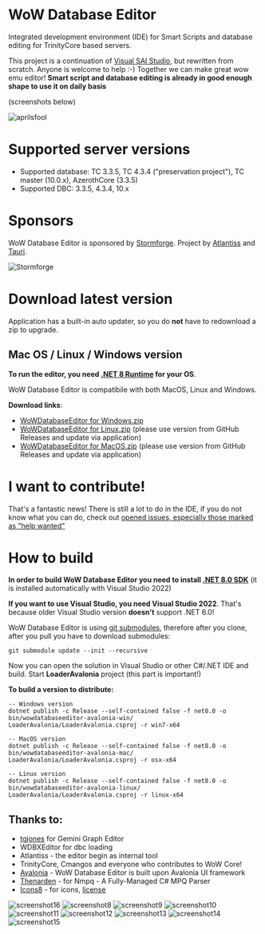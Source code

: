# WoW Database Editor
Integrated development environment (IDE) for Smart Scripts and database editing for TrinityCore based servers.

This project is a continuation of [Visual SAI Studio](https://github.com/BandyscLegacy/VisualSAIStudio), but rewritten from scratch. Anyone is welcome to help :-) Together we can make great wow emu editor! **Smart script and database editing is already in good enough shape to use it on daily basis** 

(screenshots below)

![aprilsfool](https://raw.githubusercontent.com/BAndysc/WoWDatabaseEditor/master/Examples/aprilsfool.png)

# Supported server versions

 * Supported database: TC 3.3.5, TC 4.3.4 ("preservation project"), TC master (10.0.x), AzerothCore (3.3.5)
 * Supported DBC: 3.3.5, 4.3.4, 10.x

# Sponsors

WoW Database Editor is sponsored by [Stormforge](https://stormforge.gg). Project by [Atlantiss](https://atlantiss.org/) and [Tauri](https://tauriwow.com/).

![Stormforge](https://i.imgur.com/QOsJD6Q.png)

# Download latest version

Application has a built-in auto updater, so you do **not** have to redownload a zip to upgrade.

## Mac OS / Linux / Windows version

**To run the editor, you need [.NET 8 Runtime](https://dotnet.microsoft.com/download/dotnet/8.0) for your OS**.

WoW Database Editor is compatibile with both MacOS, Linux and Windows.

**Download links**: 
 * [WoWDatabaseEditor for Windows.zip](https://ci.appveyor.com/api/projects/BAndysc/wowdatabaseeditor/artifacts/WoWDatabaseEditorWindows.zip?branch=master)
 * [WoWDatabaseEditor for Linux.zip](https://github.com/BAndysc/WoWDatabaseEditor/releases) (please use version from GitHub Releases and update via application)
 * [WoWDatabaseEditor for MacOS.zip](https://github.com/BAndysc/WoWDatabaseEditor/releases) (please use version from GitHub Releases and update via application)

# I want to contribute!
That's a fantastic news! There is still a lot to do in the IDE, if you do not know what you can do, check out [opened issues, especially those marked as "help wanted"](https://github.com/BAndysc/WoWDatabaseEditor/issues?q=is%3Aissue+is%3Aopen+label%3A%22help+wanted%22)

# How to build

**In order to build WoW Database Editor you need to install [.NET 8.0 SDK](https://dotnet.microsoft.com/download/dotnet/6.0)** (it is installed automatically with Visual Studio 2022)

**If you want to use Visual Studio, you need Visual Studio 2022**. That's because older Visual Studio version **doesn't** support .NET 6.0!

WoW Database Editor is using [git submodules](https://git-scm.com/book/en/v2/Git-Tools-Submodules), therefore after you clone, after you pull you have to download submodules:

```
git submodule update --init --recursive
```

Now you can open the solution in Visual Studio or other C#/.NET IDE and build. Start **LoaderAvalonia** project (this part is important!)

**To build a version to distribute:**

```
-- Windows version
dotnet publish -c Release --self-contained false -f net8.0 -o bin/wowdatabaseeditor-avalonia-win/ LoaderAvalonia/LoaderAvalonia.csproj -r win7-x64

-- MacOS version
dotnet publish -c Release --self-contained false -f net8.0 -o bin/wowdatabaseeditor-avalonia-mac/ LoaderAvalonia/LoaderAvalonia.csproj -r osx-x64

-- Linux version
dotnet publish -c Release --self-contained false -f net8.0 -o bin/wowdatabaseeditor-avalonia-linux/ LoaderAvalonia/LoaderAvalonia.csproj -r linux-x64
```


## Thanks to:
 * [tgjones](https://github.com/tgjones/gemini) for Gemini Graph Editor
 * WDBXEditor for dbc loading
 * Atlantiss - the editor begin as internal tool
 * TrinityCore, Cmangos and everyone who contributes to WoW Core!
 * [Avalonia](https://avaloniaui.net/) - WoW Database Editor is built upon Avalonia UI framework
 * [Thenarden](https://github.com/Thenarden/nmpq) - for Nmpq - A Fully-Managed C# MPQ Parser
 * [Icons8](https://icons8.com/) - for icons, [license](https://icons8.com/license)

![screenshot16](https://raw.githubusercontent.com/BAndysc/WoWDatabaseEditor/master/Examples/screenshot16.png)
![screenshot8](https://raw.githubusercontent.com/BAndysc/WoWDatabaseEditor/master/Examples/screenshot8.png)
![screenshot9](https://raw.githubusercontent.com/BAndysc/WoWDatabaseEditor/master/Examples/screenshot9.png)
![screenshot10](https://raw.githubusercontent.com/BAndysc/WoWDatabaseEditor/master/Examples/screenshot10.png)
![screenshot11](https://raw.githubusercontent.com/BAndysc/WoWDatabaseEditor/master/Examples/screenshot11.png)
![screenshot12](https://raw.githubusercontent.com/BAndysc/WoWDatabaseEditor/master/Examples/screenshot12.png)
![screenshot13](https://raw.githubusercontent.com/BAndysc/WoWDatabaseEditor/master/Examples/screenshot13.png)
![screenshot14](https://raw.githubusercontent.com/BAndysc/WoWDatabaseEditor/master/Examples/screenshot14.png)
![screenshot15](https://raw.githubusercontent.com/BAndysc/WoWDatabaseEditor/master/Examples/screenshot15.png)
